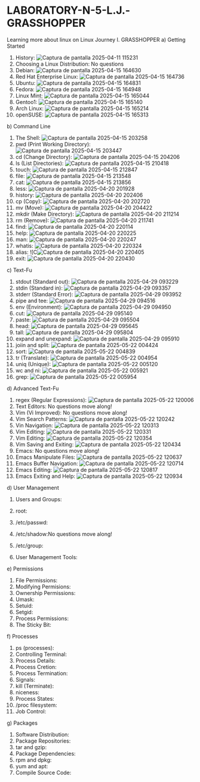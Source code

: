 # LABORATORY-N-5-L.J.-GRASSHOPPER
Learning more about linux on Linux Journey
I. GRASSHOPPER
   a) Getting Started
   1. History:
      ![Captura de pantalla 2025-04-11 115231](https://github.com/user-attachments/assets/ee5a9b20-1dac-4737-8ffe-b0ec5d09b55a)
   2. Choosing a Linux Distribution: No questions
   3. Debian:
      ![Captura de pantalla 2025-04-15 164630](https://github.com/user-attachments/assets/4123428f-e52c-4c91-9daa-5db92404d86e)
   4. Red Hat Enterprise Linux:
      ![Captura de pantalla 2025-04-15 164736](https://github.com/user-attachments/assets/57b95f08-0b56-41ae-94e8-5b7f9faa9162)
   5. Ubuntu:
      ![Captura de pantalla 2025-04-15 164831](https://github.com/user-attachments/assets/c69d632f-17fb-46ef-9e7a-d966b2c12a5e)
   6. Fedora:
      ![Captura de pantalla 2025-04-15 164948](https://github.com/user-attachments/assets/6c17fe73-1bd5-4bc1-923b-e791daf37dc0)
   7. Linux Mint:
      ![Captura de pantalla 2025-04-15 165044](https://github.com/user-attachments/assets/19e0f768-e8cf-4634-bad1-e01fc70f432b)
   8. Gentoo1:
      ![Captura de pantalla 2025-04-15 165140](https://github.com/user-attachments/assets/ee309120-0da9-4246-b99e-91e0b88acc9d)
   9. Arch Linux:
      ![Captura de pantalla 2025-04-15 165214](https://github.com/user-attachments/assets/2ff0417d-1250-4185-a585-b8560057dfea)
   10. openSUSE:
      ![Captura de pantalla 2025-04-15 165313](https://github.com/user-attachments/assets/942074e8-8d03-475b-964d-0cae619b72f8)

   b) Command Line
   1. The Shell:
      ![Captura de pantalla 2025-04-15 203258](https://github.com/user-attachments/assets/e48628ae-51dd-431c-8615-794450e0b873)
   2. pwd (Print Working Directory):
      ![Captura de pantalla 2025-04-15 203447](https://github.com/user-attachments/assets/f3f5d002-30fa-4de9-b215-cd664ebb1a49)
   3. cd (Change Directory):
      ![Captura de pantalla 2025-04-15 204206](https://github.com/user-attachments/assets/9f61a566-8adf-4e64-a6f7-a26bd89b5070)
   4. ls (List Directories):
      ![Captura de pantalla 2025-04-15 210418](https://github.com/user-attachments/assets/d5390124-bdf0-4c3d-b280-121dbe1ca197)
   5. touch:
      ![Captura de pantalla 2025-04-15 212847](https://github.com/user-attachments/assets/cb29a878-70b4-4e0a-b7d3-3c95b7339fb9)
   6. file:
      ![Captura de pantalla 2025-04-15 213548](https://github.com/user-attachments/assets/d8968bfa-2f66-4271-a34c-de3863ad68e2)
   7. cat:
      ![Captura de pantalla 2025-04-15 213856](https://github.com/user-attachments/assets/78c92d50-230b-416c-9de4-1e0fbf200b6e)
   8. less:
      ![Captura de pantalla 2025-04-20 201928](https://github.com/user-attachments/assets/d70f5875-f0ac-4c7b-8e5b-89d45100cdfc)
   9. history:
      ![Captura de pantalla 2025-04-20 202406](https://github.com/user-attachments/assets/aaf497aa-38f6-4779-a496-c7c9ef29a686)
   10. cp (Copy):
      ![Captura de pantalla 2025-04-20 202720](https://github.com/user-attachments/assets/13553b68-45dd-4276-ba85-e430b941b739)
   11. mv (Move):
      ![Captura de pantalla 2025-04-20 204422](https://github.com/user-attachments/assets/73ab6b78-715d-4e9b-8d54-64c970cc7fa6)
   12. mkdir (Make Directory):
      ![Captura de pantalla 2025-04-20 211214](https://github.com/user-attachments/assets/47136a16-df86-4538-ae93-b9ce303ccb8a)
   13. rm (Remove):
      ![Captura de pantalla 2025-04-20 211741](https://github.com/user-attachments/assets/709805ad-e1e5-4f1d-b94b-f75c379c864e)
   14. find:
      ![Captura de pantalla 2025-04-20 220114](https://github.com/user-attachments/assets/c7a88aca-9f19-45d4-8e26-bde4a586845f)
   15. help:
      ![Captura de pantalla 2025-04-20 220225](https://github.com/user-attachments/assets/7f695be1-c410-4de1-a786-d17536491fb3)
   16. man:
      ![Captura de pantalla 2025-04-20 220247](https://github.com/user-attachments/assets/cd075d11-d68f-4767-b7b5-f5c2b9fabb51)
   17. whatis:
      ![Captura de pantalla 2025-04-20 220324](https://github.com/user-attachments/assets/de151f8e-f6ef-483a-9810-75e25480257d)
   18. alias:
      ![C![Captura de pantalla 2025-04-20 220405](https://github.com/user-attachments/assets/a9ec3db3-430d-4c3f-839d-c457e3cbce4b)
   19. exit:
      ![Captura de pantalla 2025-04-20 220430](https://github.com/user-attachments/assets/40513998-79de-4a06-86b1-e6feb93d0ba0)

   c) Text-Fu
   1. stdout (Standard out):
      ![Captura de pantalla 2025-04-29 093229](https://github.com/user-attachments/assets/b8eb000a-bb1f-4922-9152-60f62d224870) 
   2. stdin (Standard in):
      ![Captura de pantalla 2025-04-29 093357](https://github.com/user-attachments/assets/20b58c5c-0e3e-4a4b-acf8-39dcfee175f6)
   3. stderr (Standard Error):
      ![Captura de pantalla 2025-04-29 093952](https://github.com/user-attachments/assets/814f6260-2f8d-41af-a3b5-2c7c2707834e)
   4. pipe and tee:
      ![Captura de pantalla 2025-04-29 094516](https://github.com/user-attachments/assets/0be44f70-bfbf-43af-8282-949c0517f9a3)
   5. env (Environment):
      ![Captura de pantalla 2025-04-29 094950](https://github.com/user-attachments/assets/706182d9-b7e9-48f9-99bb-9b114c39dd27)
   6. cut:
      ![Captura de pantalla 2025-04-29 095140](https://github.com/user-attachments/assets/9eb24738-659a-43a3-bba3-1069cd84d142)
   7. paste:
      ![Captura de pantalla 2025-04-29 095504](https://github.com/user-attachments/assets/97fc99ae-4070-41c4-a47e-ec1e31eea1e4)
   8. head:
      ![Captura de pantalla 2025-04-29 095645](https://github.com/user-attachments/assets/cbbdf2b1-9c95-4571-9827-529f976196f6)
   9. tall:
      ![Captura de pantalla 2025-04-29 095804](https://github.com/user-attachments/assets/1c4d6d30-bce5-4273-9da5-fd747834cb55)
   10. expand and unexpand:
      ![Captura de pantalla 2025-04-29 095910](https://github.com/user-attachments/assets/bcf9a085-c4bc-4a05-9659-3f27aeb86891)
   11. joiin and split:
      ![Captura de pantalla 2025-05-22 004424](https://github.com/user-attachments/assets/9b9a1578-0cac-4a6e-9ff7-6f314107e137)
   12. sort:
      ![Captura de pantalla 2025-05-22 004839](https://github.com/user-attachments/assets/a5bc2d41-1ef5-470c-85e3-cad28ecc4e85)
   13. tr (Translate):
      ![Captura de pantalla 2025-05-22 004954](https://github.com/user-attachments/assets/b04d2ed7-d440-44de-80ae-91ce2a9bef72)
   14. uniq (Unique):
      ![Captura de pantalla 2025-05-22 005120](https://github.com/user-attachments/assets/d6a7d703-93f9-4009-a026-caa645f11b3d)
   15. wc and ni:
      ![Captura de pantalla 2025-05-22 005921](https://github.com/user-attachments/assets/1d1d648e-6135-419f-85f3-e856d95db0d5)
   16. grep:
      ![Captura de pantalla 2025-05-22 005954](https://github.com/user-attachments/assets/751ab0cb-b87f-4ac4-b4a6-1b654512b031)


   d) Advanced Text-Fu
   1. regex (Regular Expressions):
      ![Captura de pantalla 2025-05-22 120006](https://github.com/user-attachments/assets/6bcef249-f294-4c96-a1f5-9b55ef08dc73)
   2. Text Editors: No questions move along!
   3. Vim (Vi Improved): No questions move along!
   4. Vim Search Patterns:
      ![Captura de pantalla 2025-05-22 120242](https://github.com/user-attachments/assets/3246de44-6c10-4a81-a383-5ded3e5f906a)
   5. Vin Navigation:
      ![Captura de pantalla 2025-05-22 120313](https://github.com/user-attachments/assets/ab7825ef-cfda-49eb-b5e0-500cfe716930)
   6. Vim Editing:
      ![Captura de pantalla 2025-05-22 120331](https://github.com/user-attachments/assets/5096ac0d-6570-4b8c-9fa1-93cf188adf6a)
   7. Vim Editing:
      ![Captura de pantalla 2025-05-22 120354](https://github.com/user-attachments/assets/219dc158-676e-4f75-812b-e64747986281)
   8. Vim Saving and Exiting:
      ![Captura de pantalla 2025-05-22 120434](https://github.com/user-attachments/assets/9145c1ba-65e6-4cf3-97c7-9f1727356399)
   9. Emacs: No questions move along!
   10. Emacs Manipulate Files:
       ![Captura de pantalla 2025-05-22 120637](https://github.com/user-attachments/assets/93c7bdf9-dcad-4688-8f75-6d01876acbab)
   11. Emacs Buffer Navigation:
       ![Captura de pantalla 2025-05-22 120714](https://github.com/user-attachments/assets/5280809a-79a0-41d5-be58-1fd342bf5825)
   12. Emacs Editing:
       ![Captura de pantalla 2025-05-22 120817](https://github.com/user-attachments/assets/f101259b-9391-47bd-b5cb-b77a00f9b127)
   13. Emacs Exiting and Help:
       ![Captura de pantalla 2025-05-22 120934](https://github.com/user-attachments/assets/b94c83d0-4158-489f-977a-d41a487aca49)

   d) User Management
   1. Users and Groups:
      
   2. root:
      
   3. /etc/passwd:
      
   4. /etc/shadow:No questions move along!
   5. /etc/group:
      
   6. User Management Tools:
      



   e) Permissions
   1. File Permissions:
   2. Modifying Permisions:
   3. Ownership Permissions:
   4. Umask:
   5. Setuid:
   6. Setgid:
   7. Process Permissions:
   8. The Sticky Bit:

   f) Processes
   1. ps (processes):
   2. Controlling Terminal:
   3. Process Details:
   4. Process Cretion:
   5. Process Termination:
   6. Signals:
   7. kill (Terminate):
   8. niceness:
   9. Process States:
   10. /proc filesystem:
   11. Job Control:

   g) Packages
   1. Software Distribution:
   2. Package Repositories:
   3. tar and gzip:
   4. Package Dependencies:
   5. rpm and dpkg:
   6. yum and apt:
   7. Compile Source Code:




   

